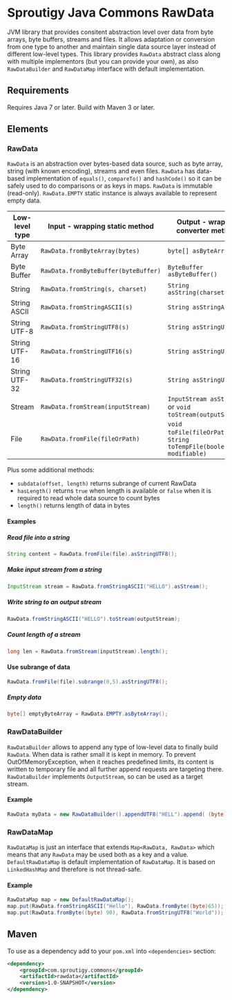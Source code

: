 # Sproutigy Java Commons RawData
JVM library that provides consitent abstraction level over data from byte arrays, byte buffers, streams and files.
It allows adaptation or conversion from one type to another and maintain single data source layer instead of different low-level types.
This library provides `RawData` abstract class along with multiple implementors (but you can provide your own), as also `RawDataBuilder` and `RawDataMap` interface with default implementation.


## Requirements
Requires Java 7 or later.
Build with Maven 3 or later.


## Elements


### RawData
`RawData` is an abstraction over bytes-based data source, such as byte array, string (with known encoding), streams and even files. `RawData` has data-based implementation of `equals()`, `compareTo()` and `hashCode()` so it can be safely used to do comparisons or as keys in maps. `RawData` is immutable (read-only).
`RawData.EMPTY` static instance is always available to represent empty data.

Low-level type | Input - wrapping static method | Output - wrapper converter method 
--- | --- | ---
Byte Array | `RawData.fromByteArray(bytes)` | `byte[] asByteArray()`
Byte Buffer | `RawData.fromByteBuffer(byteBuffer)` | `ByteBuffer asByteBuffer()`
String | `RawData.fromString(s, charset)` | `String asString(charset)`
String ASCII | `RawData.fromStringASCII(s)` | `String asStringASCII()`
String UTF-8 | `RawData.fromStringUTF8(s)` | `String asStringUTF8()`
String UTF-16 | `RawData.fromStringUTF16(s)` | `String asStringUTF16()`
String UTF-32 | `RawData.fromStringUTF32(s)` | `String asStringUTF32()`
Stream | `RawData.fromStream(inputStream)` | `InputStream asStream()` or `void toStream(outputStream)`
File | `RawData.fromFile(fileOrPath)` | `void toFile(fileOrPath)` or `String toTempFile(boolean modifiable)`

Plus some additional methods:
- `subdata(offset, length)` returns subrange of current RawData
- `hasLength()` returns `true` when length is available or `false` when it is required to read whole data source to count bytes
- `length()` returns length of data in bytes 

#### Examples

##### Read file into a string
```java
String content = RawData.fromFile(file).asStringUTF8();
```

##### Make input stream from a string
```java
InputStream stream = RawData.fromStringASCII("HELLO").asStream();
```

##### Write string to an output stream
```java
RawData.fromStringASCII("HELLO").toStream(outputStream);
```

##### Count length of a stream
```java
long len = RawData.fromStream(inputStream).length();
```

#### Use subrange of data
```java
RawData.fromFile(file).subrange(0,5).asStringUTF8();
```


##### Empty data
```java
byte[] emptyByteArray = RawData.EMPTY.asByteArray();
```


### RawDataBuilder
`RawDataBuilder` allows to append any type of low-level data to finally build `RawData`.
When data is rather small it is kept in memory. To prevent OutOfMemoryException, when it reaches predefined limits, its content is written to temporary file and all further append requests are targeting there.
`RawDataBuilder` implements `OutputStream`, so can be used as a target stream.

#### Example
```java
RawData myData = new RawDataBuilder().appendUTF8("HELL").append( (byte)79 ).build();
```

### RawDataMap
`RawDataMap` is just an interface that extends `Map<RawData, RawData>` which means that any `RawData` may be used both as a key and a value.
`DefaultRawDataMap` is default implementation of `RawDataMap`. It is based on `LinkedHashMap` and therefore is not thread-safe.


#### Example
```java
RawDataMap map = new DefaultRawDataMap();
map.put(RawData.fromStringASCII("Hello"), RawData.fromByte((byte)65));
map.put(RawData.fromByte((byte) 90), RawData.fromStringUTF8("World"));
```


## Maven

To use as a dependency add to your `pom.xml` into `<dependencies>` section: 
```xml
<dependency>
    <groupId>com.sproutigy.commons</groupId>
    <artifactId>rawdata</artifactId>
    <version>1.0-SNAPSHOT</version>
</dependency>
```
